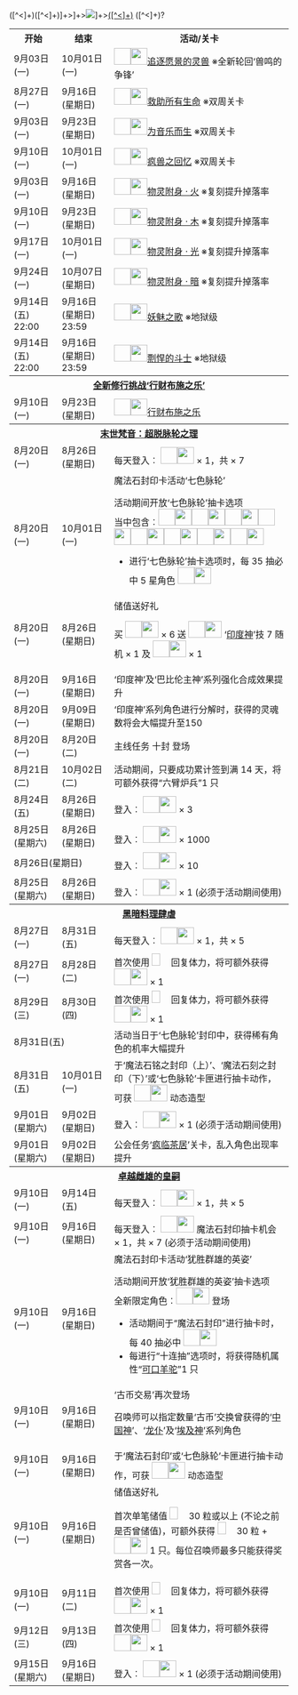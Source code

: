 <tr event eventBackground eventDisplayDuring eventDisplayBefore data-start="([^"]+)" data-end="([^"]+)"><td>([^<]+)</td><td>([^<]+)</td><td style><span style><a [^>]+><img [^>]+><noscript><img src="([^"]+)" [^>]+></noscript></a><a href="([^"]+)" title="[^"]+">([^<]+)</a></span> ([^<]+)?<span event eventTimer style></span></td></tr>

<table wikitable style>

<tr><th style>开始</th><th style>结束</th><th style>活动/关卡</th></tr>

<tr event eventBackground eventDisplayDuring eventDisplayBefore data-start="1535904000" data-end="1538409600"><td>9月03日(一)</td><td>10月01日(一)</td><td style><span style><a href="/wiki/%E8%BF%BD%E9%80%90%E9%A1%98%E6%99%AF%E7%9A%84%E9%9D%88%E7%8D%B8" image image-thumbnail link-internal title="追逐愿景的灵兽"><img  alt lzy lzyPlcHld data-image-key="1392i.png" data-image-name="1392i.png" data-src="https://vignette.wikia.nocookie.net/tos/images/2/26/1392i.png/revision/latest/scale-to-width-down/30?cb=20180717165217&path-prefix=zh" width="30" height="30" onload><noscript><img src="https://vignette.wikia.nocookie.net/tos/images/2/26/1392i.png/revision/latest/scale-to-width-down/30?cb=20180717165217&path-prefix=zh" alt class="" data-image-key="1392i.png" data-image-name="1392i.png" width="30" height="30"></noscript></a><a href="/wiki/%E8%BF%BD%E9%80%90%E9%A1%98%E6%99%AF%E7%9A%84%E9%9D%88%E7%8D%B8" title="追逐愿景的灵兽">追逐愿景的灵兽</a></span> ※全新轮回‘兽鸣的争锋’<span event eventTimer style></span></td></tr>

<tr event eventBackground eventDisplayDuring eventDisplayBefore data-start="1535299200" data-end="1537113600"><td>8月27日(一)</td><td>9月16日(星期日)</td><td style><span style><a href="/wiki/%E6%95%91%E5%8A%A9%E6%89%80%E6%9C%89%E7%94%9F%E5%91%BD" image image-thumbnail link-internal title="救助所有生命"><img  alt lzy lzyPlcHld data-image-key="1865i.png" data-image-name="1865i.png" data-src="https://vignette.wikia.nocookie.net/tos/images/6/66/1865i.png/revision/latest/scale-to-width-down/30?cb=20180829101659&path-prefix=zh" width="30" height="30" onload><noscript><img src="https://vignette.wikia.nocookie.net/tos/images/6/66/1865i.png/revision/latest/scale-to-width-down/30?cb=20180829101659&path-prefix=zh" alt class="" data-image-key="1865i.png" data-image-name="1865i.png" width="30" height="30"></noscript></a><a href="/wiki/%E6%95%91%E5%8A%A9%E6%89%80%E6%9C%89%E7%94%9F%E5%91%BD" title="救助所有生命">救助所有生命</a></span> ※双周关卡<span event eventTimer style></span></td></tr>

<tr event eventBackground eventDisplayDuring eventDisplayBefore data-start="1535904000" data-end="1537718400"><td>9月03日(一)</td><td>9月23日(星期日)</td><td style><span style><a href="/wiki/%E7%82%BA%E9%9F%B3%E6%A8%82%E8%80%8C%E7%94%9F" image image-thumbnail link-internal title="为音乐而生"><img  alt lzy lzyPlcHld data-image-key="1864i.png" data-image-name="1864i.png" data-src="https://vignette.wikia.nocookie.net/tos/images/6/66/1864i.png/revision/latest/scale-to-width-down/30?cb=20180831222510&path-prefix=zh" width="30" height="30" onload><noscript><img src="https://vignette.wikia.nocookie.net/tos/images/6/66/1864i.png/revision/latest/scale-to-width-down/30?cb=20180831222510&path-prefix=zh" alt class="" data-image-key="1864i.png" data-image-name="1864i.png" width="30" height="30"></noscript></a><a href="/wiki/%E7%82%BA%E9%9F%B3%E6%A8%82%E8%80%8C%E7%94%9F" title="为音乐而生">为音乐而生</a></span> ※双周关卡<span event eventTimer style></span></td></tr>

<tr event eventBackground eventDisplayDuring eventDisplayBefore data-start="1536508800" data-end="1538409600"><td>9月10日(一)</td><td>10月01日(一)</td><td style><span style><a href="/wiki/%E7%98%8B%E7%8D%B8%E4%B9%8B%E5%9B%9E%E6%86%B6" image image-thumbnail link-internal title="疯兽之回忆"><img  alt lzy lzyPlcHld data-image-key="1866i.png" data-image-name="1866i.png" data-src="https://vignette.wikia.nocookie.net/tos/images/e/e1/1866i.png/revision/latest/scale-to-width-down/30?cb=20180907030527&path-prefix=zh" width="30" height="30" onload><noscript><img src="https://vignette.wikia.nocookie.net/tos/images/e/e1/1866i.png/revision/latest/scale-to-width-down/30?cb=20180907030527&path-prefix=zh" alt class="" data-image-key="1866i.png" data-image-name="1866i.png" width="30" height="30"></noscript></a><a href="/wiki/%E7%98%8B%E7%8D%B8%E4%B9%8B%E5%9B%9E%E6%86%B6" title="疯兽之回忆">疯兽之回忆</a></span> ※双周关卡<span event eventTimer style></span></td></tr>

<tr event eventBackground eventDisplayDuring eventDisplayBefore data-start="1535904000" data-end="1537113600"><td>9月03日(一)</td><td>9月16日(星期日)</td><td style><span style><a href="/wiki/%E7%89%A9%E9%9D%88%E9%99%84%E8%BA%AB_%E2%80%A7_%E7%81%AB" image image-thumbnail link-internal title="物灵附身 ‧ 火"><img  alt lzy lzyPlcHld data-image-key="1257i.png" data-image-name="1257i.png" data-src="https://vignette.wikia.nocookie.net/tos/images/7/73/1257i.png/revision/latest/scale-to-width-down/30?cb=20161210031723&path-prefix=zh" width="30" height="30" onload><noscript><img src="https://vignette.wikia.nocookie.net/tos/images/7/73/1257i.png/revision/latest/scale-to-width-down/30?cb=20161210031723&path-prefix=zh" alt class="" data-image-key="1257i.png" data-image-name="1257i.png" width="30" height="30"></noscript></a><a href="/wiki/%E7%89%A9%E9%9D%88%E9%99%84%E8%BA%AB_%E2%80%A7_%E7%81%AB" title="物灵附身 ‧ 火">物灵附身 ‧ 火</a></span> ※复刻提升掉落率<span event eventTimer style></span></td></tr>

<tr event eventBackground eventDisplayDuring eventDisplayBefore data-start="1536508800" data-end="1537718400"><td>9月10日(一)</td><td>9月23日(星期日)</td><td style><span style><a href="/wiki/%E7%89%A9%E9%9D%88%E9%99%84%E8%BA%AB_%E2%80%A7_%E6%9C%A8" image image-thumbnail link-internal title="物灵附身 ‧ 木"><img  alt lzy lzyPlcHld data-image-key="1258i.png" data-image-name="1258i.png" data-src="https://vignette.wikia.nocookie.net/tos/images/2/2c/1258i.png/revision/latest/scale-to-width-down/30?cb=20180706103536&path-prefix=zh" width="30" height="30" onload><noscript><img src="https://vignette.wikia.nocookie.net/tos/images/2/2c/1258i.png/revision/latest/scale-to-width-down/30?cb=20180706103536&path-prefix=zh" alt class="" data-image-key="1258i.png" data-image-name="1258i.png" width="30" height="30"></noscript></a><a href="/wiki/%E7%89%A9%E9%9D%88%E9%99%84%E8%BA%AB_%E2%80%A7_%E6%9C%A8" title="物灵附身 ‧ 木">物灵附身 ‧ 木</a></span> ※复刻提升掉落率<span event eventTimer style></span></td></tr>

<tr event eventBackground eventDisplayDuring eventDisplayBefore data-start="1537113600" data-end="1538409600"><td>9月17日(一)</td><td>10月01日(一)</td><td style><span style><a href="/wiki/%E7%89%A9%E9%9D%88%E9%99%84%E8%BA%AB_%E2%80%A7_%E5%85%89" image image-thumbnail link-internal title="物灵附身 ‧ 光"><img  alt lzy lzyPlcHld data-image-key="1259i.png" data-image-name="1259i.png" data-src="https://vignette.wikia.nocookie.net/tos/images/e/e9/1259i.png/revision/latest/scale-to-width-down/30?cb=20161230051420&path-prefix=zh" width="30" height="30" onload><noscript><img src="https://vignette.wikia.nocookie.net/tos/images/e/e9/1259i.png/revision/latest/scale-to-width-down/30?cb=20161230051420&path-prefix=zh" alt class="" data-image-key="1259i.png" data-image-name="1259i.png" width="30" height="30"></noscript></a><a href="/wiki/%E7%89%A9%E9%9D%88%E9%99%84%E8%BA%AB_%E2%80%A7_%E5%85%89" title="物灵附身 ‧ 光">物灵附身 ‧ 光</a></span> ※复刻提升掉落率<span event eventTimer style></span></td></tr>

<tr event eventBackground eventDisplayDuring eventDisplayBefore data-start="1537718400" data-end="1538928000"><td>9月24日(一)</td><td>10月07日(星期日)</td><td style><span style><a href="/wiki/%E7%89%A9%E9%9D%88%E9%99%84%E8%BA%AB_%E2%80%A7_%E6%9A%97" image image-thumbnail link-internal title="物灵附身 ‧ 暗"><img  alt lzy lzyPlcHld data-image-key="1260i.png" data-image-name="1260i.png" data-src="https://vignette.wikia.nocookie.net/tos/images/2/2a/1260i.png/revision/latest/scale-to-width-down/30?cb=20170203051516&path-prefix=zh" width="30" height="30" onload><noscript><img src="https://vignette.wikia.nocookie.net/tos/images/2/2a/1260i.png/revision/latest/scale-to-width-down/30?cb=20170203051516&path-prefix=zh" alt class="" data-image-key="1260i.png" data-image-name="1260i.png" width="30" height="30"></noscript></a><a href="/wiki/%E7%89%A9%E9%9D%88%E9%99%84%E8%BA%AB_%E2%80%A7_%E6%9A%97" title="物灵附身 ‧ 暗">物灵附身 ‧ 暗</a></span> ※复刻提升掉落率<span event eventTimer style></span></td></tr>

<tr event eventBackground eventDisplayDuring eventDisplayBefore data-start="1536933600" data-end="1537113540"><td>9月14日(五) 22:00</td><td>9月16日(星期日) 23:59</td><td style><span style><a href="/wiki/%E5%A6%96%E9%AD%85%E4%B9%8B%E6%AD%8C" image image-thumbnail link-internal title="妖魅之歌"><img  alt lzy lzyPlcHld data-image-key="1198i.png" data-image-name="1198i.png" data-src="https://vignette.wikia.nocookie.net/tos/images/c/cb/1198i.png/revision/latest/scale-to-width-down/30?cb=20161103150336&path-prefix=zh" width="30" height="30" onload><noscript><img src="https://vignette.wikia.nocookie.net/tos/images/c/cb/1198i.png/revision/latest/scale-to-width-down/30?cb=20161103150336&path-prefix=zh" alt class="" data-image-key="1198i.png" data-image-name="1198i.png" width="30" height="30"></noscript></a><a href="/wiki/%E5%A6%96%E9%AD%85%E4%B9%8B%E6%AD%8C" title="妖魅之歌">妖魅之歌</a></span> ※地狱级<span event eventTimer style></span></td></tr>

<tr event eventBackground eventDisplayDuring eventDisplayBefore data-start="1536933600" data-end="1537113540"><td>9月14日(五) 22:00</td><td>9月16日(星期日) 23:59</td><td style><span style><a href="/wiki/%E5%89%BD%E6%82%8D%E7%9A%84%E9%AC%A5%E5%A3%AB" image image-thumbnail link-internal title="剽悍的斗士"><img  alt lzy lzyPlcHld data-image-key="1552i.png" data-image-name="1552i.png" data-src="https://vignette.wikia.nocookie.net/tos/images/a/a0/1552i.png/revision/latest/scale-to-width-down/30?cb=20180706104144&path-prefix=zh" width="30" height="30" onload><noscript><img src="https://vignette.wikia.nocookie.net/tos/images/a/a0/1552i.png/revision/latest/scale-to-width-down/30?cb=20180706104144&path-prefix=zh" alt class="" data-image-key="1552i.png" data-image-name="1552i.png" width="30" height="30"></noscript></a><a href="/wiki/%E5%89%BD%E6%82%8D%E7%9A%84%E9%AC%A5%E5%A3%AB" title="剽悍的斗士">剽悍的斗士</a></span> ※地狱级<span event eventTimer style></span></td></tr>

<tr><th colspan="3"><a href="/wiki/%E4%BF%AE%E7%BE%85%E5%A0%B4%E7%B3%BB%E7%B5%B1" title="修罗场系统">全新修行挑战‘行财布施之乐’</a></th></tr>

<tr event eventBackground eventDisplayDuring eventDisplayBefore data-start="1536508800" data-end="1537718400"><td>9月10日(一)</td><td>9月23日(星期日)</td><td style><span style><a href="/wiki/%E8%A1%8C%E8%B2%A1%E5%B8%83%E6%96%BD%E4%B9%8B%E6%A8%82" image image-thumbnail link-internal title="行财布施之乐"><img  alt lzy lzyPlcHld data-image-key="1856i.png" data-image-name="1856i.png" data-src="https://vignette.wikia.nocookie.net/tos/images/f/f1/1856i.png/revision/latest/scale-to-width-down/30?cb=20180907131007&path-prefix=zh" width="30" height="30" onload><noscript><img src="https://vignette.wikia.nocookie.net/tos/images/f/f1/1856i.png/revision/latest/scale-to-width-down/30?cb=20180907131007&path-prefix=zh" alt class="" data-image-key="1856i.png" data-image-name="1856i.png" width="30" height="30"></noscript></a><a href="/wiki/%E8%A1%8C%E8%B2%A1%E5%B8%83%E6%96%BD%E4%B9%8B%E6%A8%82" title="行财布施之乐">行财布施之乐</a></span><span event eventTimer style></span></td></tr>

<tr><th colspan="3"><a href="/wiki/%E6%9C%AB%E4%B8%96%E6%A2%B5%E9%9F%B3%EF%BC%9A%E8%B6%85%E8%84%AB%E8%84%88%E8%BC%AA%E4%B9%8B%E7%90%86" title="末世梵音：超脱脉轮之理">末世梵音：超脱脉轮之理</a></th></tr>

<tr event eventBackground eventDisplayDuring eventDisplayBefore data-start="1534694400" data-end="1535299200"><td>8月20日(一)</td><td>8月26日(星期日)</td><td style>每天登入︰ <span tt-text title="魔法石" data-texttip="魔法石"><a href="/wiki/%E9%AD%94%E6%B3%95%E7%9F%B3" image image-thumbnail link-internal title="魔法石"><img  alt lzy lzyPlcHld data-image-key="Gift-%E9%AD%94%E6%B3%95%E7%9F%B3.png" data-image-name="Gift-魔法石.png" data-src="https://vignette.wikia.nocookie.net/tos/images/a/ab/Gift-%E9%AD%94%E6%B3%95%E7%9F%B3.png/revision/latest/scale-to-width-down/30?cb=20171216040121&path-prefix=zh" width="30" height="30" onload><noscript><img src="https://vignette.wikia.nocookie.net/tos/images/a/ab/Gift-%E9%AD%94%E6%B3%95%E7%9F%B3.png/revision/latest/scale-to-width-down/30?cb=20171216040121&path-prefix=zh" alt class="" data-image-key="Gift-%E9%AD%94%E6%B3%95%E7%9F%B3.png" data-image-name="Gift-魔法石.png" width="30" height="30"></noscript></a></span> &#215; 1，共 &#215; 7<span event eventTimer style></span></td></tr>

<tr event eventBackground eventDisplayDuring eventDisplayBefore data-start="1534694400" data-end="1538409600"><td>8月20日(一)</td><td>10月01日(一)</td><td style>魔法石封印卡活动‘七色脉轮’<p>活动期间开放‘七色脉轮’抽卡选项<br>当中包含︰<span tt-text title="No. 1836 湿婆" data-texttip="No. 1836 濕婆"><a href="/wiki/%E6%BF%95%E5%A9%86" image image-thumbnail link-internal title="湿婆"><img  alt lzy lzyPlcHld data-image-key="1836i.png" data-image-name="1836i.png" data-src="https://vignette.wikia.nocookie.net/tos/images/a/ad/1836i.png/revision/latest/scale-to-width-down/30?cb=20180820072750&path-prefix=zh" width="30" height="30" onload><noscript><img src="https://vignette.wikia.nocookie.net/tos/images/a/ad/1836i.png/revision/latest/scale-to-width-down/30?cb=20180820072750&path-prefix=zh" alt class="" data-image-key="1836i.png" data-image-name="1836i.png" width="30" height="30"></noscript></a></span><span tt-text title="No. 1838 梵天" data-texttip="No. 1838 梵天"><a href="/wiki/%E6%A2%B5%E5%A4%A9" image image-thumbnail link-internal title="梵天"><img  alt lzy lzyPlcHld data-image-key="1838i.png" data-image-name="1838i.png" data-src="https://vignette.wikia.nocookie.net/tos/images/1/11/1838i.png/revision/latest/scale-to-width-down/30?cb=20180820072751&path-prefix=zh" width="30" height="30" onload><noscript><img src="https://vignette.wikia.nocookie.net/tos/images/1/11/1838i.png/revision/latest/scale-to-width-down/30?cb=20180820072751&path-prefix=zh" alt class="" data-image-key="1838i.png" data-image-name="1838i.png" width="30" height="30"></noscript></a></span><span tt-text title="No. 1840 帕尔瓦蒂" data-texttip="No. 1840 帕爾瓦蒂"><a href="/wiki/%E5%B8%95%E7%88%BE%E7%93%A6%E8%92%82" image image-thumbnail link-internal title="帕尔瓦蒂"><img  alt lzy lzyPlcHld data-image-key="1840i.png" data-image-name="1840i.png" data-src="https://vignette.wikia.nocookie.net/tos/images/4/4a/1840i.png/revision/latest/scale-to-width-down/30?cb=20180820072752&path-prefix=zh" width="30" height="30" onload><noscript><img src="https://vignette.wikia.nocookie.net/tos/images/4/4a/1840i.png/revision/latest/scale-to-width-down/30?cb=20180820072752&path-prefix=zh" alt class="" data-image-key="1840i.png" data-image-name="1840i.png" width="30" height="30"></noscript></a></span><span tt-text title="No. 1842 拉克什米" data-texttip="No. 1842 拉克什米"><a href="/wiki/%E6%8B%89%E5%85%8B%E4%BB%80%E7%B1%B3" image image-thumbnail link-internal title="拉克什米"><img  alt lzy lzyPlcHld data-image-key="1842i.png" data-image-name="1842i.png" data-src="https://vignette.wikia.nocookie.net/tos/images/3/32/1842i.png/revision/latest/scale-to-width-down/30?cb=20180820072753&path-prefix=zh" width="30" height="30" onload><noscript><img src="https://vignette.wikia.nocookie.net/tos/images/3/32/1842i.png/revision/latest/scale-to-width-down/30?cb=20180820072753&path-prefix=zh" alt class="" data-image-key="1842i.png" data-image-name="1842i.png" width="30" height="30"></noscript></a></span><span tt-text title="No. 1844 毗湿奴" data-texttip="No. 1844 毗濕奴"><a href="/wiki/%E6%AF%97%E6%BF%95%E5%A5%B4" image image-thumbnail link-internal title="毗湿奴"><img  alt lzy lzyPlcHld data-image-key="1844i.png" data-image-name="1844i.png" data-src="https://vignette.wikia.nocookie.net/tos/images/c/c2/1844i.png/revision/latest/scale-to-width-down/30?cb=20180820072754&path-prefix=zh" width="30" height="30" onload><noscript><img src="https://vignette.wikia.nocookie.net/tos/images/c/c2/1844i.png/revision/latest/scale-to-width-down/30?cb=20180820072754&path-prefix=zh" alt class="" data-image-key="1844i.png" data-image-name="1844i.png" width="30" height="30"></noscript></a></span><span tt-text title="No. 1846 伐楼那" data-texttip="No. 1846 伐樓那"><a href="/wiki/%E4%BC%90%E6%A8%93%E9%82%A3" image image-thumbnail link-internal title="伐楼那"><img  alt lzy lzyPlcHld data-image-key="1846i.png" data-image-name="1846i.png" data-src="https://vignette.wikia.nocookie.net/tos/images/2/2a/1846i.png/revision/latest/scale-to-width-down/30?cb=20180820072755&path-prefix=zh" width="30" height="30" onload><noscript><img src="https://vignette.wikia.nocookie.net/tos/images/2/2a/1846i.png/revision/latest/scale-to-width-down/30?cb=20180820072755&path-prefix=zh" alt class="" data-image-key="1846i.png" data-image-name="1846i.png" width="30" height="30"></noscript></a></span><span tt-text title="No. 1848 阿耆尼" data-texttip="No. 1848 阿耆尼"><a href="/wiki/%E9%98%BF%E8%80%86%E5%B0%BC" image image-thumbnail link-internal title="阿耆尼"><img  alt lzy lzyPlcHld data-image-key="1848i.png" data-image-name="1848i.png" data-src="https://vignette.wikia.nocookie.net/tos/images/1/14/1848i.png/revision/latest/scale-to-width-down/30?cb=20180820072756&path-prefix=zh" width="30" height="30" onload><noscript><img src="https://vignette.wikia.nocookie.net/tos/images/1/14/1848i.png/revision/latest/scale-to-width-down/30?cb=20180820072756&path-prefix=zh" alt class="" data-image-key="1848i.png" data-image-name="1848i.png" width="30" height="30"></noscript></a></span><span tt-text title="No. 1850 伐楼尼" data-texttip="No. 1850 伐樓尼"><a href="/wiki/%E4%BC%90%E6%A8%93%E5%B0%BC" image image-thumbnail link-internal title="伐楼尼"><img  alt lzy lzyPlcHld data-image-key="1850i.png" data-image-name="1850i.png" data-src="https://vignette.wikia.nocookie.net/tos/images/9/96/1850i.png/revision/latest/scale-to-width-down/30?cb=20180820072758&path-prefix=zh" width="30" height="30" onload><noscript><img src="https://vignette.wikia.nocookie.net/tos/images/9/96/1850i.png/revision/latest/scale-to-width-down/30?cb=20180820072758&path-prefix=zh" alt class="" data-image-key="1850i.png" data-image-name="1850i.png" width="30" height="30"></noscript></a></span><br></p><ul><li> 进行‘七色脉轮’抽卡选项时，每 35 抽必中 5 星角色 <span tt-text title="No. 1838 梵天" data-texttip="No. 1838 梵天"><a href="/wiki/%E6%A2%B5%E5%A4%A9" image image-thumbnail link-internal title="梵天"><img  alt lzy lzyPlcHld data-image-key="1838i.png" data-image-name="1838i.png" data-src="https://vignette.wikia.nocookie.net/tos/images/1/11/1838i.png/revision/latest/scale-to-width-down/30?cb=20180820072751&path-prefix=zh" width="30" height="30" onload><noscript><img src="https://vignette.wikia.nocookie.net/tos/images/1/11/1838i.png/revision/latest/scale-to-width-down/30?cb=20180820072751&path-prefix=zh" alt class="" data-image-key="1838i.png" data-image-name="1838i.png" width="30" height="30"></noscript></a></span><span event eventTimer style></span></li></ul></td></tr>

<tr event eventBackground eventDisplayDuring eventDisplayBefore data-start="1534694400" data-end="1535299200"><td>8月20日(一)</td><td>8月26日(星期日)</td><td style>储值送好礼<p>买 <span tt-text title="魔法石" data-texttip="魔法石"><img  alt lzy lzyPlcHld data-image-key="Gift-%E9%AD%94%E6%B3%95%E7%9F%B3.png" data-image-name="Gift-魔法石.png" data-src="https://vignette.wikia.nocookie.net/tos/images/a/ab/Gift-%E9%AD%94%E6%B3%95%E7%9F%B3.png/revision/latest/scale-to-width-down/30?cb=20171216040121&path-prefix=zh" width="30" height="30" onload><noscript><img src="https://vignette.wikia.nocookie.net/tos/images/a/ab/Gift-%E9%AD%94%E6%B3%95%E7%9F%B3.png/revision/latest/scale-to-width-down/30?cb=20171216040121&path-prefix=zh" alt class="" data-image-key="Gift-%E9%AD%94%E6%B3%95%E7%9F%B3.png" data-image-name="Gift-魔法石.png" width="30" height="30"></noscript></span> &#215; 6 送 <span tt-text title="封印卡" data-texttip="封印卡"><img  alt lzy lzyPlcHld data-image-key="Gift-%E5%B0%81%E5%8D%B0%E5%8D%A1.png" data-image-name="Gift-封印卡.png" data-src="https://vignette.wikia.nocookie.net/tos/images/e/eb/Gift-%E5%B0%81%E5%8D%B0%E5%8D%A1.png/revision/latest/scale-to-width-down/30?cb=20150321160810&path-prefix=zh" width="30" height="30" onload><noscript><img src="https://vignette.wikia.nocookie.net/tos/images/e/eb/Gift-%E5%B0%81%E5%8D%B0%E5%8D%A1.png/revision/latest/scale-to-width-down/30?cb=20150321160810&path-prefix=zh" alt class="" data-image-key="Gift-%E5%B0%81%E5%8D%B0%E5%8D%A1.png" data-image-name="Gift-封印卡.png" width="30" height="30"></noscript></span> ‘<a href="/wiki/%E5%8D%B0%E5%BA%A6%E7%A5%9E" title="印度神">印度神</a>’技 7 随机 &#215; 1 及 <span tt-text title="No. 400 疯头" data-texttip="No. 400 瘋頭"><a href="/wiki/%E7%98%8B%E9%A0%AD" image image-thumbnail link-internal title="疯头"><img  alt lzy lzyPlcHld data-image-key="400i.png" data-image-name="400i.png" data-src="https://vignette.wikia.nocookie.net/tos/images/7/72/400i.png/revision/latest/scale-to-width-down/30?cb=20140618201402&path-prefix=zh" width="30" height="30" onload><noscript><img src="https://vignette.wikia.nocookie.net/tos/images/7/72/400i.png/revision/latest/scale-to-width-down/30?cb=20140618201402&path-prefix=zh" alt class="" data-image-key="400i.png" data-image-name="400i.png" width="30" height="30"></noscript></a></span> &#215; 1<span event eventTimer style></span></p></td></tr>

<tr event eventBackground eventDisplayDuring eventDisplayBefore data-start="1534694400" data-end="1537113600"><td>8月20日(一)</td><td>9月16日(星期日)</td><td style>‘印度神’及‘巴比伦主神’系列强化合成效果提升<span event eventTimer style></span></td></tr>

<tr event eventBackground eventDisplayDuring eventDisplayBefore data-start="1534694400" data-end="1536508800"><td>8月20日(一)</td><td>9月09日(星期日)</td><td style>‘印度神’系列角色进行分解时，获得的灵魂数将会大幅提升至150<span event eventTimer style></span></td></tr>

<tr event eventBackground eventDisplayDuring eventDisplayBefore data-start="1534694400" data-end="1566316800"><td>8月20日(一)</td><td>8月20日(二)</td><td style>主线任务 十封 登场<span event eventTimer style></span></td></tr>

<tr event eventBackground eventDisplayDuring eventDisplayBefore data-start="1534780800" data-end="1538496000"><td>8月21日(二)</td><td>10月02日(二)</td><td style>活动期间，只要成功累计签到满 14 天，将可额外获得“六臂炉兵”1 只<span event eventTimer style></span></td></tr>

<tr event eventBackground eventDisplayDuring eventDisplayBefore data-start="1535040000" data-end="1535299200"><td>8月24日(五)</td><td>8月26日(星期日)</td><td style>登入︰ <span tt-text title="No. 617 人面雏鸟" data-texttip="No. 617 人面雛鳥"><a href="/wiki/%E4%BA%BA%E9%9D%A2%E9%9B%9B%E9%B3%A5" image image-thumbnail link-internal title="人面雏鸟"><img  alt lzy lzyPlcHld data-image-key="617i.png" data-image-name="617i.png" data-src="https://vignette.wikia.nocookie.net/tos/images/a/aa/617i.png/revision/latest/scale-to-width-down/30?cb=20140717094037&path-prefix=zh" width="30" height="30" onload><noscript><img src="https://vignette.wikia.nocookie.net/tos/images/a/aa/617i.png/revision/latest/scale-to-width-down/30?cb=20140717094037&path-prefix=zh" alt class="" data-image-key="617i.png" data-image-name="617i.png" width="30" height="30"></noscript></a></span> &#215; 3<span event eventTimer style></span></td></tr>

<tr event eventBackground eventDisplayDuring eventDisplayBefore data-start="1535126400" data-end="1535299200"><td>8月25日(星期六)</td><td>8月26日(星期日)</td><td style>登入︰ <span tt-text title="战赏" data-texttip="戰賞"><img  alt lzy lzyPlcHld data-image-key="Gift-%E6%88%B0%E8%B3%9E.png" data-image-name="Gift-戰賞.png" data-src="https://vignette.wikia.nocookie.net/tos/images/7/76/Gift-%E6%88%B0%E8%B3%9E.png/revision/latest/scale-to-width-down/30?cb=20171216041412&path-prefix=zh" width="30" height="30" onload><noscript><img src="https://vignette.wikia.nocookie.net/tos/images/7/76/Gift-%E6%88%B0%E8%B3%9E.png/revision/latest/scale-to-width-down/30?cb=20171216041412&path-prefix=zh" alt class="" data-image-key="Gift-%E6%88%B0%E8%B3%9E.png" data-image-name="Gift-戰賞.png" width="30" height="30"></noscript></span> &#215; 1000<span event eventTimer style></span></td></tr>

<tr event eventBackground eventDisplayDuring eventDisplayBefore data-start="1535212800" data-end="1535299200"><td colspan="2">8月26日(星期日)</td><td style>登入︰ <span tt-text title="背包容量" data-texttip="背包容量"><img  alt lzy lzyPlcHld data-image-key="Gift-%E8%83%8C%E5%8C%85%E5%AE%B9%E9%87%8F.png" data-image-name="Gift-背包容量.png" data-src="https://vignette.wikia.nocookie.net/tos/images/f/f3/Gift-%E8%83%8C%E5%8C%85%E5%AE%B9%E9%87%8F.png/revision/latest/scale-to-width-down/30?cb=20171216023433&path-prefix=zh" width="30" height="30" onload><noscript><img src="https://vignette.wikia.nocookie.net/tos/images/f/f3/Gift-%E8%83%8C%E5%8C%85%E5%AE%B9%E9%87%8F.png/revision/latest/scale-to-width-down/30?cb=20171216023433&path-prefix=zh" alt class="" data-image-key="Gift-%E8%83%8C%E5%8C%85%E5%AE%B9%E9%87%8F.png" data-image-name="Gift-背包容量.png" width="30" height="30"></noscript></span> &#215; 10<span event eventTimer style></span></td></tr>

<tr event eventBackground eventDisplayDuring eventDisplayBefore data-start="1535126400" data-end="1535299200"><td>8月25日(星期六)</td><td>8月26日(星期日)</td><td style>登入︰ <span tt-text title="限时体力回复剂" data-texttip="限時體力回復劑"><img  alt lzy lzyPlcHld data-image-key="Gift-%E9%AB%94%E5%8A%9B%E5%9B%9E%E5%BE%A9%E5%8A%91.png" data-image-name="Gift-體力回復劑.png" data-src="https://vignette.wikia.nocookie.net/tos/images/b/b7/Gift-%E9%AB%94%E5%8A%9B%E5%9B%9E%E5%BE%A9%E5%8A%91.png/revision/latest/scale-to-width-down/30?cb=20171216040129&path-prefix=zh" width="30" height="30" onload><noscript><img src="https://vignette.wikia.nocookie.net/tos/images/b/b7/Gift-%E9%AB%94%E5%8A%9B%E5%9B%9E%E5%BE%A9%E5%8A%91.png/revision/latest/scale-to-width-down/30?cb=20171216040129&path-prefix=zh" alt class="" data-image-key="Gift-%E9%AB%94%E5%8A%9B%E5%9B%9E%E5%BE%A9%E5%8A%91.png" data-image-name="Gift-體力回復劑.png" width="30" height="30"></noscript></span> &#215; 1 (必须于活动期间使用)<span event eventTimer style></span></td></tr>

<tr><th colspan="3"><a href="/wiki/%E9%BB%91%E6%9A%97%E6%96%99%E7%90%86%E8%82%86%E8%99%90" title="黑暗料理肆虐">黑暗料理肆虐</a></th></tr>

<tr event eventBackground eventDisplayDuring eventDisplayBefore data-start="1535299200" data-end="1535731200"><td>8月27日(一)</td><td>8月31日(五)</td><td style>每天登入︰ <span tt-text title="魔法石" data-texttip="魔法石"><a href="/wiki/%E9%AD%94%E6%B3%95%E7%9F%B3" image image-thumbnail link-internal title="魔法石"><img  alt lzy lzyPlcHld data-image-key="Gift-%E9%AD%94%E6%B3%95%E7%9F%B3.png" data-image-name="Gift-魔法石.png" data-src="https://vignette.wikia.nocookie.net/tos/images/a/ab/Gift-%E9%AD%94%E6%B3%95%E7%9F%B3.png/revision/latest/scale-to-width-down/30?cb=20171216040121&path-prefix=zh" width="30" height="30" onload><noscript><img src="https://vignette.wikia.nocookie.net/tos/images/a/ab/Gift-%E9%AD%94%E6%B3%95%E7%9F%B3.png/revision/latest/scale-to-width-down/30?cb=20171216040121&path-prefix=zh" alt class="" data-image-key="Gift-%E9%AD%94%E6%B3%95%E7%9F%B3.png" data-image-name="Gift-魔法石.png" width="30" height="30"></noscript></a></span> &#215; 1，共 &#215; 5<span event eventTimer style></span></td></tr>

<tr event eventBackground eventDisplayDuring eventDisplayBefore data-start="1535299200" data-end="1535472000"><td>8月27日(一)</td><td>8月28日(二)</td><td style>首次使用 <span tt-text title="魔法石" data-texttip="魔法石"><a href="/wiki/%E9%AD%94%E6%B3%95%E7%9F%B3" image image-thumbnail link-internal title="魔法石"><img  alt lzy lzyPlcHld data-image-key="SingleDiamond.png" data-image-name="SingleDiamond.png" data-src="https://vignette.wikia.nocookie.net/tos/images/b/b4/SingleDiamond.png/revision/latest/scale-to-width-down/15?cb=20130914101957&path-prefix=zh" width="15" height="22" onload><noscript><img src="https://vignette.wikia.nocookie.net/tos/images/b/b4/SingleDiamond.png/revision/latest/scale-to-width-down/15?cb=20130914101957&path-prefix=zh" alt class="" data-image-key="SingleDiamond.png" data-image-name="SingleDiamond.png" width="15" height="22"></noscript></a></span> 回复体力，将可额外获得 <span tt-text title="体力回复剂" data-texttip="體力回復劑"><img  alt lzy lzyPlcHld data-image-key="Gift-%E9%AB%94%E5%8A%9B%E5%9B%9E%E5%BE%A9%E5%8A%91.png" data-image-name="Gift-體力回復劑.png" data-src="https://vignette.wikia.nocookie.net/tos/images/b/b7/Gift-%E9%AB%94%E5%8A%9B%E5%9B%9E%E5%BE%A9%E5%8A%91.png/revision/latest/scale-to-width-down/30?cb=20171216040129&path-prefix=zh" width="30" height="30" onload><noscript><img src="https://vignette.wikia.nocookie.net/tos/images/b/b7/Gift-%E9%AB%94%E5%8A%9B%E5%9B%9E%E5%BE%A9%E5%8A%91.png/revision/latest/scale-to-width-down/30?cb=20171216040129&path-prefix=zh" alt class="" data-image-key="Gift-%E9%AB%94%E5%8A%9B%E5%9B%9E%E5%BE%A9%E5%8A%91.png" data-image-name="Gift-體力回復劑.png" width="30" height="30"></noscript></span> &#215; 1<span event eventTimer style></span></td></tr>

<tr event eventBackground eventDisplayDuring eventDisplayBefore data-start="1535472000" data-end="1535644800"><td>8月29日(三)</td><td>8月30日(四)</td><td style>首次使用 <span tt-text title="魔法石" data-texttip="魔法石"><a href="/wiki/%E9%AD%94%E6%B3%95%E7%9F%B3" image image-thumbnail link-internal title="魔法石"><img  alt lzy lzyPlcHld data-image-key="SingleDiamond.png" data-image-name="SingleDiamond.png" data-src="https://vignette.wikia.nocookie.net/tos/images/b/b4/SingleDiamond.png/revision/latest/scale-to-width-down/15?cb=20130914101957&path-prefix=zh" width="15" height="22" onload><noscript><img src="https://vignette.wikia.nocookie.net/tos/images/b/b4/SingleDiamond.png/revision/latest/scale-to-width-down/15?cb=20130914101957&path-prefix=zh" alt class="" data-image-key="SingleDiamond.png" data-image-name="SingleDiamond.png" width="15" height="22"></noscript></a></span> 回复体力，将可额外获得 <span tt-text title="体力回复剂" data-texttip="體力回復劑"><img  alt lzy lzyPlcHld data-image-key="Gift-%E9%AB%94%E5%8A%9B%E5%9B%9E%E5%BE%A9%E5%8A%91.png" data-image-name="Gift-體力回復劑.png" data-src="https://vignette.wikia.nocookie.net/tos/images/b/b7/Gift-%E9%AB%94%E5%8A%9B%E5%9B%9E%E5%BE%A9%E5%8A%91.png/revision/latest/scale-to-width-down/30?cb=20171216040129&path-prefix=zh" width="30" height="30" onload><noscript><img src="https://vignette.wikia.nocookie.net/tos/images/b/b7/Gift-%E9%AB%94%E5%8A%9B%E5%9B%9E%E5%BE%A9%E5%8A%91.png/revision/latest/scale-to-width-down/30?cb=20171216040129&path-prefix=zh" alt class="" data-image-key="Gift-%E9%AB%94%E5%8A%9B%E5%9B%9E%E5%BE%A9%E5%8A%91.png" data-image-name="Gift-體力回復劑.png" width="30" height="30"></noscript></span> &#215; 1<span event eventTimer style></span></td></tr>

<tr event eventBackground eventDisplayDuring eventDisplayBefore data-start="1535644800" data-end="1535731200"><td colspan="2">8月31日(五)</td><td style>活动当日于‘七色脉轮’封印中，获得稀有角色的机率大幅提升<span event eventTimer style></span></td></tr>

<tr event eventBackground eventDisplayDuring eventDisplayBefore data-start="1535644800" data-end="1538409600"><td>8月31日(五)</td><td>10月01日(一)</td><td style>于‘魔法石铭之封印（上）’、‘魔法石刻之封印（下）’或‘七色脉轮’卡匣进行抽卡动作，可获 <span tt-text title="S206 唯识无境 ‧ 梵天(动态造型)" data-texttip="S206 唯識無境 ‧ 梵天(動態造型)"><a href="/wiki/%E5%94%AF%E8%AD%98%E7%84%A1%E5%A2%83_%E2%80%A7_%E6%A2%B5%E5%A4%A9(%E5%8B%95%E6%85%8B%E9%80%A0%E5%9E%8B)" image image-thumbnail link-internal title="唯识无境 ‧ 梵天(动态造型)"><img  alt lzy lzyPlcHld data-image-key="6206i.png" data-image-name="6206i.png" data-src="https://vignette.wikia.nocookie.net/tos/images/0/0c/6206i.png/revision/latest/scale-to-width-down/30?cb=20180825092807&path-prefix=zh" width="30" height="30" onload><noscript><img src="https://vignette.wikia.nocookie.net/tos/images/0/0c/6206i.png/revision/latest/scale-to-width-down/30?cb=20180825092807&path-prefix=zh" alt class="" data-image-key="6206i.png" data-image-name="6206i.png" width="30" height="30"></noscript></a></span> 动态造型<span event eventTimer style></span></td></tr>

<tr event eventBackground eventDisplayDuring eventDisplayBefore data-start="1535731200" data-end="1535904000"><td>9月01日(星期六)</td><td>9月02日(星期日)</td><td style>登入︰ <span tt-text title="限时体力回复剂" data-texttip="限時體力回復劑"><img  alt lzy lzyPlcHld data-image-key="Gift-%E9%AB%94%E5%8A%9B%E5%9B%9E%E5%BE%A9%E5%8A%91.png" data-image-name="Gift-體力回復劑.png" data-src="https://vignette.wikia.nocookie.net/tos/images/b/b7/Gift-%E9%AB%94%E5%8A%9B%E5%9B%9E%E5%BE%A9%E5%8A%91.png/revision/latest/scale-to-width-down/30?cb=20171216040129&path-prefix=zh" width="30" height="30" onload><noscript><img src="https://vignette.wikia.nocookie.net/tos/images/b/b7/Gift-%E9%AB%94%E5%8A%9B%E5%9B%9E%E5%BE%A9%E5%8A%91.png/revision/latest/scale-to-width-down/30?cb=20171216040129&path-prefix=zh" alt class="" data-image-key="Gift-%E9%AB%94%E5%8A%9B%E5%9B%9E%E5%BE%A9%E5%8A%91.png" data-image-name="Gift-體力回復劑.png" width="30" height="30"></noscript></span> &#215; 1 (必须于活动期间使用)<span event eventTimer style></span></td></tr>

<tr event eventBackground eventDisplayDuring eventDisplayBefore data-start="1535731200" data-end="1535904000"><td>9月01日(星期六)</td><td>9月02日(星期日)</td><td style>公会任务‘<a href="/wiki/%E7%98%8B%E8%87%A8%E8%8C%B6%E5%B1%85" title="疯临茶居">疯临茶居</a>’关卡，乱入角色出现率提升<span event eventTimer style></span></td></tr>

<tr><th colspan="3"><a href="/wiki/%E5%8D%93%E8%B6%8A%E9%9B%8C%E9%9B%84%E7%9A%84%E7%9A%87%E5%97%A3" title="卓越雌雄的皇嗣">卓越雌雄的皇嗣</a></th></tr>

<tr event eventBackground eventDisplayDuring eventDisplayBefore data-start="1536508800" data-end="1536940800"><td>9月10日(一)</td><td>9月14日(五)</td><td style>每天登入︰ <span tt-text title="魔法石" data-texttip="魔法石"><a href="/wiki/%E9%AD%94%E6%B3%95%E7%9F%B3" image image-thumbnail link-internal title="魔法石"><img  alt lzy lzyPlcHld data-image-key="Gift-%E9%AD%94%E6%B3%95%E7%9F%B3.png" data-image-name="Gift-魔法石.png" data-src="https://vignette.wikia.nocookie.net/tos/images/a/ab/Gift-%E9%AD%94%E6%B3%95%E7%9F%B3.png/revision/latest/scale-to-width-down/30?cb=20171216040121&path-prefix=zh" width="30" height="30" onload><noscript><img src="https://vignette.wikia.nocookie.net/tos/images/a/ab/Gift-%E9%AD%94%E6%B3%95%E7%9F%B3.png/revision/latest/scale-to-width-down/30?cb=20171216040121&path-prefix=zh" alt class="" data-image-key="Gift-%E9%AD%94%E6%B3%95%E7%9F%B3.png" data-image-name="Gift-魔法石.png" width="30" height="30"></noscript></a></span> &#215; 1，共 &#215; 5<span event eventTimer style></span></td></tr>

<tr event eventBackground eventDisplayDuring eventDisplayBefore data-start="1536508800" data-end="1537113600"><td>9月10日(一)</td><td>9月16日(星期日)</td><td style>每天登入︰ <span tt-text title="魔法石封印抽卡机会" data-texttip="魔法石封印抽卡機會"><img  alt lzy lzyPlcHld data-image-key="Gift-%E5%B0%81%E5%8D%B0%E5%8D%A1.png" data-image-name="Gift-封印卡.png" data-src="https://vignette.wikia.nocookie.net/tos/images/e/eb/Gift-%E5%B0%81%E5%8D%B0%E5%8D%A1.png/revision/latest/scale-to-width-down/30?cb=20150321160810&path-prefix=zh" width="30" height="30" onload><noscript><img src="https://vignette.wikia.nocookie.net/tos/images/e/eb/Gift-%E5%B0%81%E5%8D%B0%E5%8D%A1.png/revision/latest/scale-to-width-down/30?cb=20150321160810&path-prefix=zh" alt class="" data-image-key="Gift-%E5%B0%81%E5%8D%B0%E5%8D%A1.png" data-image-name="Gift-封印卡.png" width="30" height="30"></noscript></span> 魔法石封印抽卡机会 &#215; 1，共 &#215; 7 (必须于活动期间使用)<span event eventTimer style></span></td></tr>

<tr event eventBackground eventDisplayDuring eventDisplayBefore data-start="1536508800" data-end="1537113600"><td>9月10日(一)</td><td>9月16日(星期日)</td><td style>魔法石封印卡活动‘犹胜群雄的英姿’<p>活动期间开放‘犹胜群雄的英姿’抽卡选项<br>全新限定角色︰<span tt-text title="No. 1818 煌耀女帝 ‧ 美索不达米亚" data-texttip="No. 1818 煌耀女帝 ‧ 美索不達米亞"><a href="/wiki/%E7%85%8C%E8%80%80%E5%A5%B3%E5%B8%9D_%E2%80%A7_%E7%BE%8E%E7%B4%A2%E4%B8%8D%E9%81%94%E7%B1%B3%E4%BA%9E" image image-thumbnail link-internal title="煌耀女帝 ‧ 美索不达米亚"><img  alt lzy lzyPlcHld data-image-key="1818i.png" data-image-name="1818i.png" data-src="https://vignette.wikia.nocookie.net/tos/images/2/27/1818i.png/revision/latest/scale-to-width-down/30?cb=20180908051055&path-prefix=zh" width="30" height="30" onload><noscript><img src="https://vignette.wikia.nocookie.net/tos/images/2/27/1818i.png/revision/latest/scale-to-width-down/30?cb=20180908051055&path-prefix=zh" alt class="" data-image-key="1818i.png" data-image-name="1818i.png" width="30" height="30"></noscript></a></span> 登场<br></p><ul><li> 活动期间于“魔法石封印”进行抽卡时，每 40 抽必中 <span tt-text title="No. 1818 煌耀女帝 ‧ 美索不达米亚" data-texttip="No. 1818 煌耀女帝 ‧ 美索不達米亞"><a href="/wiki/%E7%85%8C%E8%80%80%E5%A5%B3%E5%B8%9D_%E2%80%A7_%E7%BE%8E%E7%B4%A2%E4%B8%8D%E9%81%94%E7%B1%B3%E4%BA%9E" image image-thumbnail link-internal title="煌耀女帝 ‧ 美索不达米亚"><img  alt lzy lzyPlcHld data-image-key="1818i.png" data-image-name="1818i.png" data-src="https://vignette.wikia.nocookie.net/tos/images/2/27/1818i.png/revision/latest/scale-to-width-down/30?cb=20180908051055&path-prefix=zh" width="30" height="30" onload><noscript><img src="https://vignette.wikia.nocookie.net/tos/images/2/27/1818i.png/revision/latest/scale-to-width-down/30?cb=20180908051055&path-prefix=zh" alt class="" data-image-key="1818i.png" data-image-name="1818i.png" width="30" height="30"></noscript></a></span><br></li><li> 每进行“十连抽”选项时，将获得随机属性“<a href="/wiki/%E5%8F%AF%E5%8F%A3%E7%BE%8A%E9%A7%9D" title="可口羊驼">可口羊驼</a>”1 只<span event eventTimer style></span></li></ul></td></tr>

<tr event eventBackground eventDisplayDuring eventDisplayBefore data-start="1536508800" data-end="1537113600"><td>9月10日(一)</td><td>9月16日(星期日)</td><td style>‘古币交易’再次登场<p>召唤师可以指定数量‘古币’交换曾获得的‘<a href="/wiki/%E4%B8%AD%E5%9C%8B%E7%A5%9E" title="中国神">中国神</a>’、‘<a href="/wiki/%E9%BE%8D%E5%83%95" title="龙仆">龙仆</a>’及‘<a href="/wiki/%E5%9F%83%E5%8F%8A%E7%A5%9E" title="埃及神">埃及神</a>’系列角色<span event eventTimer style></span></p></td></tr>

<tr event eventBackground eventDisplayDuring eventDisplayBefore data-start="1536508800" data-end="1537113600"><td>9月10日(一)</td><td>9月16日(星期日)</td><td style>于‘魔法石封印’或‘七色脉轮’卡匣进行抽卡动作，可获 <span tt-text title="S211 煌耀女帝 ‧ 美索不达米亚(动态造型)" data-texttip="S211 煌耀女帝 ‧ 美索不達米亞(動態造型)"><a href="/wiki/%E7%85%8C%E8%80%80%E5%A5%B3%E5%B8%9D_%E2%80%A7_%E7%BE%8E%E7%B4%A2%E4%B8%8D%E9%81%94%E7%B1%B3%E4%BA%9E(%E5%8B%95%E6%85%8B%E9%80%A0%E5%9E%8B)" image image-thumbnail link-internal title="煌耀女帝 ‧ 美索不达米亚(动态造型)"><img  alt lzy lzyPlcHld data-image-key="6211i.png" data-image-name="6211i.png" data-src="https://vignette.wikia.nocookie.net/tos/images/3/38/6211i.png/revision/latest/scale-to-width-down/30?cb=20180908051104&path-prefix=zh" width="30" height="30" onload><noscript><img src="https://vignette.wikia.nocookie.net/tos/images/3/38/6211i.png/revision/latest/scale-to-width-down/30?cb=20180908051104&path-prefix=zh" alt class="" data-image-key="6211i.png" data-image-name="6211i.png" width="30" height="30"></noscript></a></span> 动态造型<span event eventTimer style></span></td></tr>

<tr event eventBackground eventDisplayDuring eventDisplayBefore data-start="1536508800" data-end="1537113600"><td>9月10日(一)</td><td>9月16日(星期日)</td><td style>储值送好礼<p>首次单笔储值 <span tt-text title="魔法石" data-texttip="魔法石"><a href="/wiki/%E9%AD%94%E6%B3%95%E7%9F%B3" image image-thumbnail link-internal title="魔法石"><img  alt lzy lzyPlcHld data-image-key="SingleDiamond.png" data-image-name="SingleDiamond.png" data-src="https://vignette.wikia.nocookie.net/tos/images/b/b4/SingleDiamond.png/revision/latest/scale-to-width-down/15?cb=20130914101957&path-prefix=zh" width="15" height="22" onload><noscript><img src="https://vignette.wikia.nocookie.net/tos/images/b/b4/SingleDiamond.png/revision/latest/scale-to-width-down/15?cb=20130914101957&path-prefix=zh" alt class="" data-image-key="SingleDiamond.png" data-image-name="SingleDiamond.png" width="15" height="22"></noscript></a></span> 30 粒或以上 (不论之前是否曾储值)，可额外获得 <span tt-text title="魔法石" data-texttip="魔法石"><a href="/wiki/%E9%AD%94%E6%B3%95%E7%9F%B3" image image-thumbnail link-internal title="魔法石"><img  alt lzy lzyPlcHld data-image-key="SingleDiamond.png" data-image-name="SingleDiamond.png" data-src="https://vignette.wikia.nocookie.net/tos/images/b/b4/SingleDiamond.png/revision/latest/scale-to-width-down/15?cb=20130914101957&path-prefix=zh" width="15" height="22" onload><noscript><img src="https://vignette.wikia.nocookie.net/tos/images/b/b4/SingleDiamond.png/revision/latest/scale-to-width-down/15?cb=20130914101957&path-prefix=zh" alt class="" data-image-key="SingleDiamond.png" data-image-name="SingleDiamond.png" width="15" height="22"></noscript></a></span> 30 粒 + <span tt-text title="No. 400 疯头" data-texttip="No. 400 瘋頭"><a href="/wiki/%E7%98%8B%E9%A0%AD" image image-thumbnail link-internal title="疯头"><img  alt lzy lzyPlcHld data-image-key="400i.png" data-image-name="400i.png" data-src="https://vignette.wikia.nocookie.net/tos/images/7/72/400i.png/revision/latest/scale-to-width-down/30?cb=20140618201402&path-prefix=zh" width="30" height="30" onload><noscript><img src="https://vignette.wikia.nocookie.net/tos/images/7/72/400i.png/revision/latest/scale-to-width-down/30?cb=20140618201402&path-prefix=zh" alt class="" data-image-key="400i.png" data-image-name="400i.png" width="30" height="30"></noscript></a></span> 1 只。每位召唤师最多只能获得奖赏各一次。<span event eventTimer style></span></p></td></tr>

<tr event eventBackground eventDisplayDuring eventDisplayBefore data-start="1536508800" data-end="1536681600"><td>9月10日(一)</td><td>9月11日(二)</td><td style>首次使用 <span tt-text title="魔法石" data-texttip="魔法石"><a href="/wiki/%E9%AD%94%E6%B3%95%E7%9F%B3" image image-thumbnail link-internal title="魔法石"><img  alt lzy lzyPlcHld data-image-key="SingleDiamond.png" data-image-name="SingleDiamond.png" data-src="https://vignette.wikia.nocookie.net/tos/images/b/b4/SingleDiamond.png/revision/latest/scale-to-width-down/15?cb=20130914101957&path-prefix=zh" width="15" height="22" onload><noscript><img src="https://vignette.wikia.nocookie.net/tos/images/b/b4/SingleDiamond.png/revision/latest/scale-to-width-down/15?cb=20130914101957&path-prefix=zh" alt class="" data-image-key="SingleDiamond.png" data-image-name="SingleDiamond.png" width="15" height="22"></noscript></a></span> 回复体力，将可额外获得 <span tt-text title="体力回复剂" data-texttip="體力回復劑"><img  alt lzy lzyPlcHld data-image-key="Gift-%E9%AB%94%E5%8A%9B%E5%9B%9E%E5%BE%A9%E5%8A%91.png" data-image-name="Gift-體力回復劑.png" data-src="https://vignette.wikia.nocookie.net/tos/images/b/b7/Gift-%E9%AB%94%E5%8A%9B%E5%9B%9E%E5%BE%A9%E5%8A%91.png/revision/latest/scale-to-width-down/30?cb=20171216040129&path-prefix=zh" width="30" height="30" onload><noscript><img src="https://vignette.wikia.nocookie.net/tos/images/b/b7/Gift-%E9%AB%94%E5%8A%9B%E5%9B%9E%E5%BE%A9%E5%8A%91.png/revision/latest/scale-to-width-down/30?cb=20171216040129&path-prefix=zh" alt class="" data-image-key="Gift-%E9%AB%94%E5%8A%9B%E5%9B%9E%E5%BE%A9%E5%8A%91.png" data-image-name="Gift-體力回復劑.png" width="30" height="30"></noscript></span> &#215; 1<span event eventTimer style></span></td></tr>

<tr event eventBackground eventDisplayDuring eventDisplayBefore data-start="1536681600" data-end="1536854400"><td>9月12日(三)</td><td>9月13日(四)</td><td style>首次使用 <span tt-text title="魔法石" data-texttip="魔法石"><a href="/wiki/%E9%AD%94%E6%B3%95%E7%9F%B3" image image-thumbnail link-internal title="魔法石"><img  alt lzy lzyPlcHld data-image-key="SingleDiamond.png" data-image-name="SingleDiamond.png" data-src="https://vignette.wikia.nocookie.net/tos/images/b/b4/SingleDiamond.png/revision/latest/scale-to-width-down/15?cb=20130914101957&path-prefix=zh" width="15" height="22" onload><noscript><img src="https://vignette.wikia.nocookie.net/tos/images/b/b4/SingleDiamond.png/revision/latest/scale-to-width-down/15?cb=20130914101957&path-prefix=zh" alt class="" data-image-key="SingleDiamond.png" data-image-name="SingleDiamond.png" width="15" height="22"></noscript></a></span> 回复体力，将可额外获得 <span tt-text title="体力回复剂" data-texttip="體力回復劑"><img  alt lzy lzyPlcHld data-image-key="Gift-%E9%AB%94%E5%8A%9B%E5%9B%9E%E5%BE%A9%E5%8A%91.png" data-image-name="Gift-體力回復劑.png" data-src="https://vignette.wikia.nocookie.net/tos/images/b/b7/Gift-%E9%AB%94%E5%8A%9B%E5%9B%9E%E5%BE%A9%E5%8A%91.png/revision/latest/scale-to-width-down/30?cb=20171216040129&path-prefix=zh" width="30" height="30" onload><noscript><img src="https://vignette.wikia.nocookie.net/tos/images/b/b7/Gift-%E9%AB%94%E5%8A%9B%E5%9B%9E%E5%BE%A9%E5%8A%91.png/revision/latest/scale-to-width-down/30?cb=20171216040129&path-prefix=zh" alt class="" data-image-key="Gift-%E9%AB%94%E5%8A%9B%E5%9B%9E%E5%BE%A9%E5%8A%91.png" data-image-name="Gift-體力回復劑.png" width="30" height="30"></noscript></span> &#215; 1<span event eventTimer style></span></td></tr>

<tr event eventBackground eventDisplayDuring eventDisplayBefore data-start="1536940800" data-end="1537113600"><td>9月15日(星期六)</td><td>9月16日(星期日)</td><td style>登入︰ <span tt-text title="限时体力回复剂" data-texttip="限時體力回復劑"><img  alt lzy lzyPlcHld data-image-key="Gift-%E9%AB%94%E5%8A%9B%E5%9B%9E%E5%BE%A9%E5%8A%91.png" data-image-name="Gift-體力回復劑.png" data-src="https://vignette.wikia.nocookie.net/tos/images/b/b7/Gift-%E9%AB%94%E5%8A%9B%E5%9B%9E%E5%BE%A9%E5%8A%91.png/revision/latest/scale-to-width-down/30?cb=20171216040129&path-prefix=zh" width="30" height="30" onload><noscript><img src="https://vignette.wikia.nocookie.net/tos/images/b/b7/Gift-%E9%AB%94%E5%8A%9B%E5%9B%9E%E5%BE%A9%E5%8A%91.png/revision/latest/scale-to-width-down/30?cb=20171216040129&path-prefix=zh" alt class="" data-image-key="Gift-%E9%AB%94%E5%8A%9B%E5%9B%9E%E5%BE%A9%E5%8A%91.png" data-image-name="Gift-體力回復劑.png" width="30" height="30"></noscript></span> &#215; 1 (必须于活动期间使用)<span event eventTimer style></span></td></tr>
</table>
